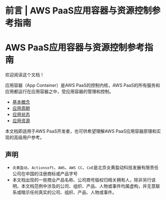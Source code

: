# 前言 | AWS PaaS应用容器与资源控制参考指南

# AWS PaaS应用容器与资源控制参考指南

欢迎阅读这个文档！

应用容器（App Container）是AWS PaaS的控制内核，AWS PaaS的所有服务和应用都运行在应用容器之中，受应用容器的管理和控制。

  * [基本概念](<basic_concept/README.html>)
  * [应用周期](<app_lifecycle/README.html>)
  * [应用状态](<app_control/README.html>)
  * [应用资源](<app_resource/README.html>)

本文档即适用于AWS PaaS开发者，也可供希望理解AWS PaaS应用容器原理和实现的高级用户参考。

## 声明

  * `炎黄盈动`、`Actionsoft`、`AWS`、`AWS CC`、`CoE`是北京炎黄盈动科技发展有限责任公司在中国的注册商标或产品字号
  * 本文档出现的一些商业产品名称、公司商号版权归相关拥有人，除非另行说明，本文档范例中涉及的公司、组织、产品、人物或事件均属虚构，并无意联系或暗示任何真实的公司、组织、产品、人物或事件。